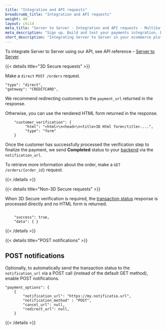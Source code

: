 ```yaml
---
title: "Integration and API requests"
breadcrumb_title: "Integration and API requests"
weight: 40
layout: child
meta_title: "Server to Server - Integration and API requests - MultiSafepay Docs"
meta_description: "Sign up. Build and test your payments integration. Explore our products and services. Use our API reference, SDKs, and wrappers. Get support."
short_description: "Integrating Server to Server in your ecommerce platform via our API"
---
```


To integrate Server to Server using our API, see API reference – [Server to Server](/api/#server-to-server).

{{< details title="3D Secure requests" >}}

Make a `direct` `POST /orders` request. 

```
"type": "direct",
"gateway": "CREDITCARD",
```

We recommend redirecting customers to the `payment_url` returned in the response. 

Otherwise, you can use the rendered HTML form returned in the response.

```shell 
    "customer_verification": {
         "html": "<html>\n<head>\n<title>3D Html form</title>....",
         "type": "form" 
    }
```

Once the customer has successfully processed the verification step to finalize the payment, we send **Completed** status to your [backend](/getting-started/glossary/#backend) via the `notification_url`.

To retrieve more information about the order, make a `GET /orders/{order_id}` request. 

{{< /details >}}

{{< details title="Non-3D Secure requests" >}}

When 3D Secure verification is required, the [transaction status](/payments/multisafepay-statuses/) response is processed directly and no HTML form is returned.

```shell 

    "success": true,
    "data": { }
```

{{< /details >}}

{{< details title="POST notifications" >}}

## POST notifications
Optionally, to automatically send the transaction status to the `notification_url` via a POST call (instead of the default GET method), enable POST notifications.

```shell 
"payment_options": {
    {
        "notification_url": "https://my.notificatio.url",
        "notification_method" : "POST",
        "cancel_url": null,
        "redirect_url": null,
    }
```
{{< /details >}}